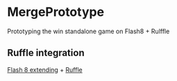 # MergePrototype
Prototyping the win standalone game on Flash8 + Rulffle

## Ruffle integration
[Flash 8 extending](https://help.adobe.com/archive/en_US/flash/cs5/flash_cs5_extending.pdf) + [Ruffle](https://ruffle.rs/)
